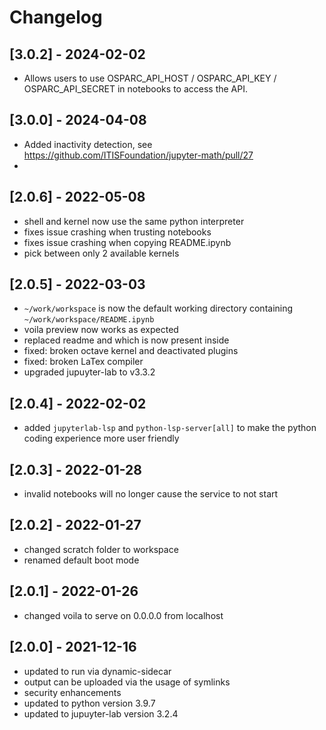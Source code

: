 # Changelog

## [3.0.2] - 2024-02-02
- Allows users to use OSPARC_API_HOST / OSPARC_API_KEY / OSPARC_API_SECRET in notebooks to access the API.
  
## [3.0.0] - 2024-04-08
- Added inactivity detection, see https://github.com/ITISFoundation/jupyter-math/pull/27
- 
## [2.0.6] - 2022-05-08
- shell and kernel now use the same python interpreter
- fixes issue crashing when trusting notebooks
- fixes issue crashing when copying README.ipynb
- pick between only 2 available kernels

## [2.0.5] - 2022-03-03
- `~/work/workspace` is now the default working directory containing `~/work/workspace/README.ipynb`
- voila preview now works as expected
- replaced readme and which is now present inside 
- fixed: broken octave kernel and deactivated plugins
- fixed: broken LaTex compiler
- upgraded jupuyter-lab to v3.3.2

## [2.0.4] - 2022-02-02
- added `jupyterlab-lsp` and `python-lsp-server[all]` to make the python coding experience more user friendly

## [2.0.3] - 2022-01-28

- invalid notebooks will no longer cause the service to not start

## [2.0.2] - 2022-01-27

- changed scratch folder to workspace
- renamed default boot mode


## [2.0.1] - 2022-01-26

- changed voila to serve on 0.0.0.0 from localhost

## [2.0.0] - 2021-12-16

- updated to run via dynamic-sidecar
- output can be uploaded via the usage of symlinks
- security enhancements
- updated to python version 3.9.7
- updated to jupuyter-lab version 3.2.4

